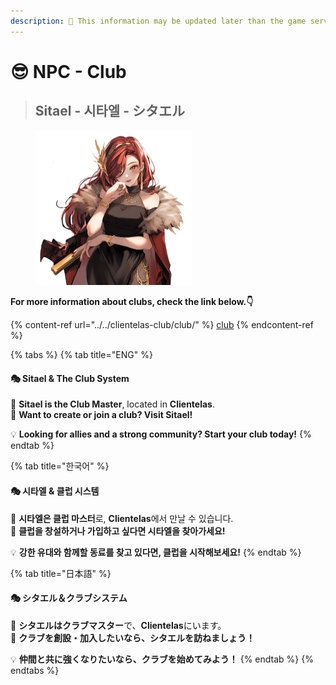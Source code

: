 ```yaml
---
description: 🛑 This information may be updated later than the game server data.
---
```


# 😎 NPC - Club

> ## Sitael - 시타엘 - シタエル

<figure><img src="../../.gitbook/assets/KakaoTalk_20230824_120313487_02.png" alt="" width="250"><figcaption></figcaption></figure>

**For more information about clubs, check the link below.👇**

{% content-ref url="../../clientelas-club/club/" %}
[club](../../clientelas-club/club/)
{% endcontent-ref %}

{% tabs %}
{% tab title="ENG" %}
#### 🎭 **Sitael & The Club System**

🔹 **Sitael is the Club Master**, located in **Clientelas**.\
🔹 **Want to create or join a club? Visit Sitael!**

💡 **Looking for allies and a strong community? Start your club today!**
{% endtab %}

{% tab title="한국어" %}
#### 🎭 **시타엘 & 클럽 시스템**

🔹 **시타엘은 클럽 마스터**로, **Clientelas**에서 만날 수 있습니다.\
🔹 **클럽을 창설하거나 가입하고 싶다면 시타엘을 찾아가세요!**

💡 **강한 유대와 함께할 동료를 찾고 있다면, 클럽을 시작해보세요!**
{% endtab %}

{% tab title="日本語" %}
#### 🎭 **シタエル＆クラブシステム**

🔹 **シタエルはクラブマスター**で、**Clientelas**にいます。\
🔹 **クラブを創設・加入したいなら、シタエルを訪ねましょう！**

💡 **仲間と共に強くなりたいなら、クラブを始めてみよう！**
{% endtab %}
{% endtabs %}


